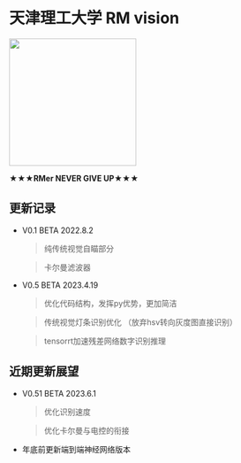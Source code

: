 # 天津理工大学 RM vision

<img src="https://github.com/longchengzhuo/TUT-ROBOMASTER-LIF/blob/main/docs/0.png" width="230px">

**★★★RMer    NEVER    GIVE    UP★★★**

## 更新记录
* V0.1 BETA 2022.8.2 
    > 纯传统视觉自瞄部分
    
    > 卡尔曼滤波器

* V0.5 BETA 2023.4.19 
    > 优化代码结构，发挥py优势，更加简洁
    
    > 传统视觉灯条识别优化 （放弃hsv转向灰度图直接识别）
    
    > tensorrt加速残差网络数字识别推理

## 近期更新展望
* V0.51 BETA 2023.6.1
    > 优化识别速度
    
    > 优化卡尔曼与电控的衔接

* 年底前更新端到端神经网络版本

